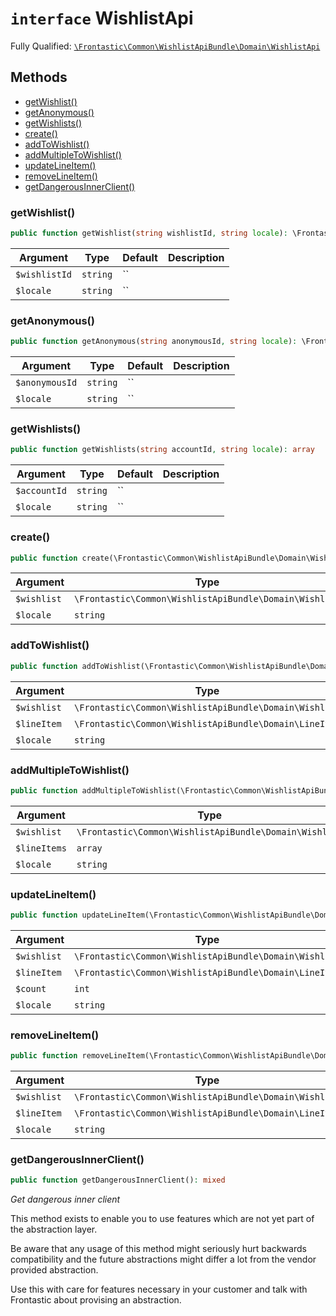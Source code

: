 # `interface`  WishlistApi

Fully Qualified: [`\Frontastic\Common\WishlistApiBundle\Domain\WishlistApi`](../../../../src/php/WishlistApiBundle/Domain/WishlistApi.php)




## Methods

* [getWishlist()](#getWishlist)
* [getAnonymous()](#getAnonymous)
* [getWishlists()](#getWishlists)
* [create()](#create)
* [addToWishlist()](#addToWishlist)
* [addMultipleToWishlist()](#addMultipleToWishlist)
* [updateLineItem()](#updateLineItem)
* [removeLineItem()](#removeLineItem)
* [getDangerousInnerClient()](#getDangerousInnerClient)


### getWishlist()


```php
public function getWishlist(string wishlistId, string locale): \Frontastic\Common\WishlistApiBundle\Domain\Wishlist
```






Argument|Type|Default|Description
--------|----|-------|-----------
`$wishlistId`|`string`|``|
`$locale`|`string`|``|

### getAnonymous()


```php
public function getAnonymous(string anonymousId, string locale): \Frontastic\Common\WishlistApiBundle\Domain\Wishlist
```






Argument|Type|Default|Description
--------|----|-------|-----------
`$anonymousId`|`string`|``|
`$locale`|`string`|``|

### getWishlists()


```php
public function getWishlists(string accountId, string locale): array
```






Argument|Type|Default|Description
--------|----|-------|-----------
`$accountId`|`string`|``|
`$locale`|`string`|``|

### create()


```php
public function create(\Frontastic\Common\WishlistApiBundle\Domain\Wishlist wishlist, string locale): \Frontastic\Common\WishlistApiBundle\Domain\Wishlist
```






Argument|Type|Default|Description
--------|----|-------|-----------
`$wishlist`|`\Frontastic\Common\WishlistApiBundle\Domain\Wishlist`|``|
`$locale`|`string`|``|

### addToWishlist()


```php
public function addToWishlist(\Frontastic\Common\WishlistApiBundle\Domain\Wishlist wishlist, \Frontastic\Common\WishlistApiBundle\Domain\LineItem lineItem, string locale): \Frontastic\Common\WishlistApiBundle\Domain\Wishlist
```






Argument|Type|Default|Description
--------|----|-------|-----------
`$wishlist`|`\Frontastic\Common\WishlistApiBundle\Domain\Wishlist`|``|
`$lineItem`|`\Frontastic\Common\WishlistApiBundle\Domain\LineItem`|``|
`$locale`|`string`|``|

### addMultipleToWishlist()


```php
public function addMultipleToWishlist(\Frontastic\Common\WishlistApiBundle\Domain\Wishlist wishlist, array lineItems, string locale): \Frontastic\Common\WishlistApiBundle\Domain\Wishlist
```






Argument|Type|Default|Description
--------|----|-------|-----------
`$wishlist`|`\Frontastic\Common\WishlistApiBundle\Domain\Wishlist`|``|
`$lineItems`|`array`|``|
`$locale`|`string`|``|

### updateLineItem()


```php
public function updateLineItem(\Frontastic\Common\WishlistApiBundle\Domain\Wishlist wishlist, \Frontastic\Common\WishlistApiBundle\Domain\LineItem lineItem, int count, string locale): \Frontastic\Common\WishlistApiBundle\Domain\Wishlist
```






Argument|Type|Default|Description
--------|----|-------|-----------
`$wishlist`|`\Frontastic\Common\WishlistApiBundle\Domain\Wishlist`|``|
`$lineItem`|`\Frontastic\Common\WishlistApiBundle\Domain\LineItem`|``|
`$count`|`int`|``|
`$locale`|`string`|``|

### removeLineItem()


```php
public function removeLineItem(\Frontastic\Common\WishlistApiBundle\Domain\Wishlist wishlist, \Frontastic\Common\WishlistApiBundle\Domain\LineItem lineItem, string locale): \Frontastic\Common\WishlistApiBundle\Domain\Wishlist
```






Argument|Type|Default|Description
--------|----|-------|-----------
`$wishlist`|`\Frontastic\Common\WishlistApiBundle\Domain\Wishlist`|``|
`$lineItem`|`\Frontastic\Common\WishlistApiBundle\Domain\LineItem`|``|
`$locale`|`string`|``|

### getDangerousInnerClient()


```php
public function getDangerousInnerClient(): mixed
```


*Get *dangerous* inner client*

This method exists to enable you to use features which are not yet part
of the abstraction layer.

Be aware that any usage of this method might seriously hurt backwards
compatibility and the future abstractions might differ a lot from the
vendor provided abstraction.

Use this with care for features necessary in your customer and talk with
Frontastic about provising an abstraction.


